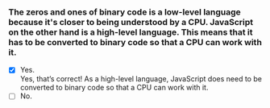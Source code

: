 ### The zeros and ones of binary code is a low-level language because it's closer to being understood by a CPU. JavaScript on the other hand is a high-level language. This means that it has to be converted to binary code so that a CPU can work with it.

- [x] Yes. <br>
      Yes, that’s correct! As a high-level language, JavaScript does need to be converted to binary code so that a CPU can work with it.
- [ ] No.
